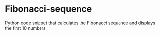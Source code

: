 # Fibonacci-sequence
Python code snippet that calculates the Fibonacci sequence and displays the first 10 numbers
